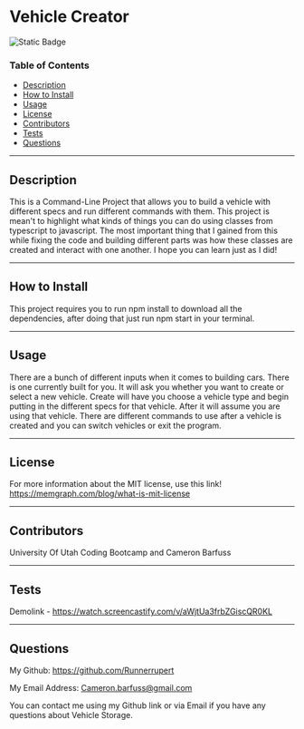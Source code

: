# Vehicle Creator

![Static Badge](https://img.shields.io/badge/MIT%20License-blue)

### Table of Contents
- [Description](#description)
- [How to Install](#how-to-install)
- [Usage](#usage)
- [License](#license)
- [Contributors](#contributors)
- [Tests](#tests)
- [Questions](#questions)

---

## Description

This is a Command-Line Project that allows you to build a vehicle with different specs and run different commands with them. This project is mean't to highlight what kinds of things you can do using classes from typescript to javascript. The most important thing that I gained from this while fixing the code and building different parts was how these classes are created and interact with one another. I hope you can learn just as I did! 

---

## How to Install

This project requires you to run npm install to download all the dependencies, after doing that just run npm start in your terminal.

---

## Usage

There are a bunch of different inputs when it comes to building cars. There is one currently built for you. It will ask you whether you want to create or select a new vehicle. Create will have you choose a vehicle type and begin putting in the different specs for that vehicle. After it will assume you are using that vehicle. There are different commands to use after a vehicle is created and you can switch vehicles or exit the program. 

---

## License

For more information about the MIT license, use this link!
 https://memgraph.com/blog/what-is-mit-license

---

## Contributors

University Of Utah Coding Bootcamp and Cameron Barfuss

---

## Tests

Demolink - https://watch.screencastify.com/v/aWjtUa3frbZGiscQR0KL

---

## Questions

My Github: https://github.com/Runnerrupert

My Email Address: Cameron.barfuss@gmail.com

You can contact me using my Github link or via Email if you have any questions about Vehicle Storage.